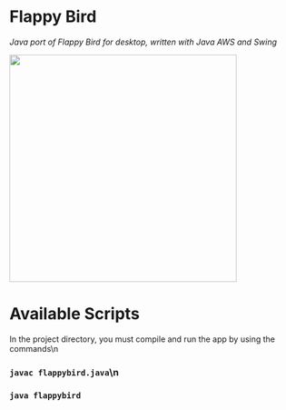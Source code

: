 # Flappy Bird
*Java port of Flappy Bird for desktop, written with Java AWS and Swing*

<img src='https://github.com/derek-ye/Flappy-Bird-PC-Edition/blob/master/screenshots/flappybird.png' width="400"/>

# Available Scripts
In the project directory, you must compile and run the app by using the commands\n
### `javac flappybird.java`\n
### `java flappybird`

